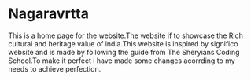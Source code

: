 # Nagaravrtta

This is  a home page for the website.The website if to showcase the Rich cultural and heritage value of india.This website is inspired by significo website and is made by following the guide from The Sheryians Coding School.To make it perfect i have made some changes acorrding to my needs to achieve perfection.
